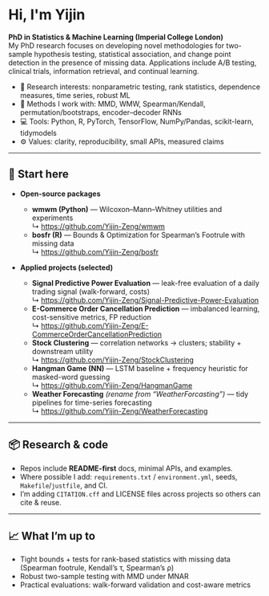 # Hi, I'm Yijin

**PhD in Statistics & Machine Learning (Imperial College London)**  
My PhD research focuses on developing novel methodologies for two-sample hypothesis testing, statistical association, and change point detection in the presence of missing data. Applications include A/B testing, clinical trials, information retrieval, and continual learning.

- 🔬 Research interests: nonparametric testing, rank statistics, dependence measures, time series, robust ML
- 🧪 Methods I work with: MMD, WMW, Spearman/Kendall, permutation/bootstraps, encoder–decoder RNNs
- 💻 Tools: Python, R, PyTorch, TensorFlow, NumPy/Pandas, scikit-learn, tidymodels
- ⚙️ Values: clarity, reproducibility, small APIs, measured claims

---

## 🔗 Start here
- **Open-source packages**
  - **wmwm (Python)** — Wilcoxon–Mann–Whitney utilities and experiments  
    ↳ <https://github.com/Yijin-Zeng/wmwm>
  - **bosfr (R)** — Bounds & Optimization for Spearman’s Footrule with missing data  
    ↳ <https://github.com/Yijin-Zeng/bosfr>

- **Applied projects (selected)**
  - **Signal Predictive Power Evaluation** — leak-free evaluation of a daily trading signal (walk-forward, costs)  
    ↳ <https://github.com/Yijin-Zeng/Signal-Predictive-Power-Evaluation>
  - **E-Commerce Order Cancellation Prediction** — imbalanced learning, cost-sensitive metrics, FP reduction  
    ↳ <https://github.com/Yijin-Zeng/E-CommerceOrderCancellationPrediction>
  - **Stock Clustering** — correlation networks → clusters; stability + downstream utility  
    ↳ <https://github.com/Yijin-Zeng/StockClustering>
  - **Hangman Game (NN)** — LSTM baseline + frequency heuristic for masked-word guessing  
    ↳ <https://github.com/Yijin-Zeng/HangmanGame>
  - **Weather Forecasting** *(rename from “WeatherForcasting”)* — tidy pipelines for time-series forecasting  
    ↳ <https://github.com/Yijin-Zeng/WeatherForecasting>  <!-- update if repo name differs -->

---

## 📦 Research & code
- Repos include **README-first** docs, minimal APIs, and examples.
- Where possible I add: `requirements.txt` / `environment.yml`, seeds, `Makefile`/`justfile`, and CI.
- I’m adding `CITATION.cff` and LICENSE files across projects so others can cite & reuse.

---

## 📈 What I’m up to
- Tight bounds + tests for rank-based statistics with missing data (Spearman footrule, Kendall’s τ, Spearman’s ρ)
- Robust two-sample testing with MMD under MNAR
- Practical evaluations: walk-forward validation and cost-aware metrics
